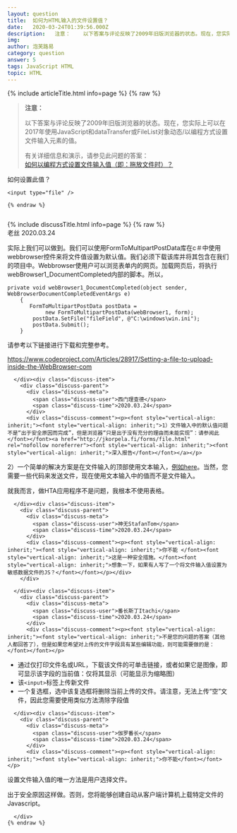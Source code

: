 ```yaml
---
layout: question
title:  如何为HTML输入的文件设置值？
date:   2020-03-24T01:39:56.000Z
description:   注意：    以下答案与评论反映了2009年旧版浏览器的状态。现在，您实际上可以在2017年使用JavaScript和dataTransfer或...
img: 
author: 泡芙路易
category: question
answer: 5
tags: JavaScript HTML
topic: HTML
---
```

<div class="article-root">
  <div class="article">
    {% include articleTitle.html info=page %}
    {% raw %}
    <div class="article-content"><blockquote>
  <p><strong><font style="vertical-align: inherit;"><font style="vertical-align: inherit;">注意：</font></font></strong></p>
  
  <p><font style="vertical-align: inherit;"><font style="vertical-align: inherit;">以下答案与评论反映了2009年旧版浏览器的状态。现在，您实际上可以在2017年使用JavaScript和dataTransfer或FileList对象动态/以编程方式设置文件输入元素的值。</font></font></p>
  
  <p><font style="vertical-align: inherit;"><font style="vertical-align: inherit;">有关详细信息和演示，请参见此问题的答案：</font></font><br><a href="https://stackoverflow.com/q/47515232/584192"><font style="vertical-align: inherit;"><font style="vertical-align: inherit;">如何以编程方式设置文件输入值（即：拖放文件时）？</font></font></a></p>
</blockquote>

<p><font style="vertical-align: inherit;"><font style="vertical-align: inherit;">如何设置此值？</font></font></p>

<pre><code>&lt;input type="file" /&gt;
</code></pre></div>
    {% endraw %}
  </div>
  <p style="height: 0;width:0;overflow: hidden;"> 第3163篇《如何为HTML输入的文件设置值？》来自Winter(https://github.com/aiyld/aiyld.github.io)的站点</p>
  <div class="discuss-wrapper">
    {% include discussTitle.html info=page %}
    {% raw %}
    <div class="discuss-item">
        <div class="discuss-parent">
          <div class="discuss-meta">
            <span class="discuss-user">老丝</span>
            <span class="discuss-time">2020.03.24</span>
          </div>
          <div class="discuss-comment"><p><font style="vertical-align: inherit;"><font style="vertical-align: inherit;">实际上我们可以做到。</font><font style="vertical-align: inherit;">我们可以使用FormToMultipartPostData库在c＃中使用webbrowser控件来将文件值设置为默认值。我们必须下载该库并将其包含在我们的项目中。</font><font style="vertical-align: inherit;">Webbrowser使用户可以浏览表单内的网页。</font><font style="vertical-align: inherit;">加载网页后，将执行webBrowser1_DocumentCompleted内部的脚本。</font><font style="vertical-align: inherit;">所以，</font></font></p>

<pre><code>private void webBrowser1_DocumentCompleted(object sender, WebBrowserDocumentCompletedEventArgs e)<font></font>
    {<font></font>
       FormToMultipartPostData postData = <font></font>
            new FormToMultipartPostData(webBrowser1, form);<font></font>
        postData.SetFile("fileField", @"C:\windows\win.ini");<font></font>
        postData.Submit();<font></font>
    }<font></font>
</code></pre>

<p><font style="vertical-align: inherit;"><font style="vertical-align: inherit;">请参考以下链接进行下载和完整参考。</font></font></p>

<p><a href="https://www.codeproject.com/Articles/28917/Setting-a-file-to-upload-inside-the-WebBrowser-com" rel="nofollow noreferrer">https://www.codeproject.com/Articles/28917/Setting-a-file-to-upload-inside-the-WebBrowser-com</a></p></div>
        </div>
        
      </div><div class="discuss-item">
        <div class="discuss-parent">
          <div class="discuss-meta">
            <span class="discuss-user">西门理查德</span>
            <span class="discuss-time">2020.03.24</span>
          </div>
          <div class="discuss-comment"><p><font style="vertical-align: inherit;"><font style="vertical-align: inherit;">1）文件输入中的默认值问题不是“出于安全原因而完成”，但是浏览器“只是出于没有充分的理由而未能实现”：请参阅此</font></font><a href="http://jkorpela.fi/forms/file.html" rel="nofollow noreferrer"><font style="vertical-align: inherit;"><font style="vertical-align: inherit;">深入报告</font></font></a></p>

<p><font style="vertical-align: inherit;"><font style="vertical-align: inherit;">2）一个简单的解决方案是在文件输入的顶部使用文本输入，</font></font><a href="https://stackoverflow.com/a/13468539/7715532"><font style="vertical-align: inherit;"><font style="vertical-align: inherit;">例如here</font></font></a><font style="vertical-align: inherit;"><font style="vertical-align: inherit;">。</font><font style="vertical-align: inherit;">当然，您需要一些代码来发送文件，现在使用文本输入中的值而不是文件输入。</font></font></p>

<p><font style="vertical-align: inherit;"><font style="vertical-align: inherit;">就我而言，做HTA应用程序不是问题，我根本不使用表格。</font></font></p></div>
        </div>
        
      </div><div class="discuss-item">
        <div class="discuss-parent">
          <div class="discuss-meta">
            <span class="discuss-user">神无StafanTom</span>
            <span class="discuss-time">2020.03.24</span>
          </div>
          <div class="discuss-comment"><p><font style="vertical-align: inherit;"><font style="vertical-align: inherit;">你不能 </font><font style="vertical-align: inherit;">这是一种安全措施。</font><font style="vertical-align: inherit;">想象一下，如果有人写了一个将文件输入值设置为敏感数据文件的JS？</font></font></p></div>
        </div>
        
      </div><div class="discuss-item">
        <div class="discuss-parent">
          <div class="discuss-meta">
            <span class="discuss-user">番长斯丁Itachi</span>
            <span class="discuss-time">2020.03.24</span>
          </div>
          <div class="discuss-comment"><p><font style="vertical-align: inherit;"><font style="vertical-align: inherit;">不是您的问题的答案（其他人都回答了），但是如果您希望对上传的文件字段具有某些编辑功能，则可能需要做的是：</font></font></p>

<ul>
<li><font style="vertical-align: inherit;"><font style="vertical-align: inherit;">通过仅打印文件名或URL，下载该文件的可单击链接，或者如果它是图像，即可显示该字段的当前值：仅将其显示（可能显示为缩略图）</font></font></li>
<li><font style="vertical-align: inherit;"><font style="vertical-align: inherit;">该</font></font><code>&lt;input&gt;</code><font style="vertical-align: inherit;"><font style="vertical-align: inherit;">标签上传新文件</font></font></li>
<li><font style="vertical-align: inherit;"><font style="vertical-align: inherit;">一个复选框，选中该复选框将删除当前上传的文件。</font><font style="vertical-align: inherit;">请注意，无法上传“空”文件，因此您需要使用类似方法清除字段值</font></font></li>
</ul></div>
        </div>
        
      </div><div class="discuss-item">
        <div class="discuss-parent">
          <div class="discuss-meta">
            <span class="discuss-user">伽罗番长</span>
            <span class="discuss-time">2020.03.24</span>
          </div>
          <div class="discuss-comment"><p><font style="vertical-align: inherit;"><font style="vertical-align: inherit;">你不能</font></font></p>

<p><font style="vertical-align: inherit;"><font style="vertical-align: inherit;">设置文件输入值的唯一方法是用户选择文件。</font></font></p>

<p><font style="vertical-align: inherit;"><font style="vertical-align: inherit;">出于安全原因这样做。</font><font style="vertical-align: inherit;">否则，您将能够创建自动从客户端计算机上载特定文件的Javascript。</font></font></p></div>
        </div>
        
      </div>
    {% endraw %}
  </div>
<div>
